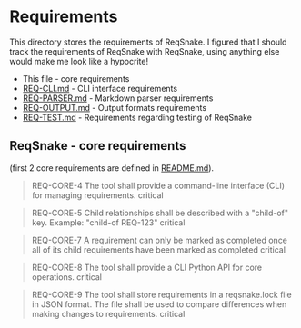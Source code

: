 # Requirements

This directory stores the requirements of ReqSnake. I figured that I should track the requirements of ReqSnake with ReqSnake, using anything else would make me look like a hypocrite!

- This file - core requirements
- [REQ-CLI.md](./REQ-CLI.md) - CLI interface requirements
- [REQ-PARSER.md](./REQ-PARSER.md) - Markdown parser requirements
- [REQ-OUTPUT.md](./REQ-OUTPUT.md) - Output formats requirements
- [REQ-TEST.md](./REQ-TEST.md) - Requirements regarding testing of ReqSnake

## ReqSnake - core requirements

(first 2 core requirements are defined in [README.md](../README.md)).

> REQ-CORE-4
> The tool shall provide a command-line interface (CLI) for managing requirements.
> critical

> REQ-CORE-5
> Child relationships shall be described with a "child-of" key. Example: "child-of REQ-123"
> critical

> REQ-CORE-7
> A requirement can only be marked as completed once all of its child requirements have been marked as completed
> critical

> REQ-CORE-8
> The tool shall provide a CLI Python API for core operations.
> critical

> REQ-CORE-9
> The tool shall store requirements in a reqsnake.lock file in JSON format. The file shall be used to compare differences when making changes to requirements.
> critical